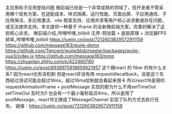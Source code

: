 
主应用和子应用登陆问题
微前端已经是一个非常成熟的领域了，但开发者不管采用哪个现有方案，在适配成本、样式隔离、运行性能、页面白屏、子应用通信、子应用保活、多应用激活、vite 框架支持、应用共享等用户核心诉求都或存在问题，或无法提供支持。本文提供一种基于 iframe 的全新微前端方案，完善的解决了这些核心诉求。
微前端介绍_哔哩哔哩_bilibili
无界-预加载 + 底层原理 + 浏览器FPS帧率_哔哩哔哩_bilibili
https://juejin.cn/post/7212603829572911159
https://github.com/message163/wujie-demo
https://github.com/Tencent/wujie/blob/master/packages/wujie-vue3/index.js
https://github.com/message163/mmp
https://zhuanlan.zhihu.com/p/422460780
https://juejin.cn/post/6938975818659921957
这个跟react 的 fiber 的有什么关系?
因为react也有该机制 但是react并没有用 requestidlecallback，说是这个东西经过测试可能会超过16ms，超过16ms绘制就会看起来很卡 所以react16是用的 requestAnimationFrame + postMessage 实现的那为什么不用setTimeOut setTimeOut 及时为0 也会有一个最小毫秒延迟4ms，所以是用了postMessage，react18又换成了MessageChannel 实现了队列方式去执行任务。
链接：https://juejin.cn/post/7212603829572911159